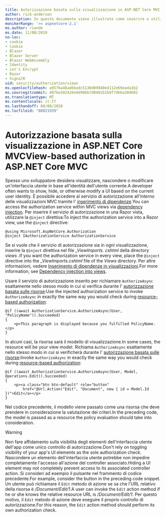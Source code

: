 ```yaml
---
title: Autorizzazione basata sulla visualizzazione in ASP.NET Core MVC
author: rick-anderson
description: In questo documento viene illustrato come inserire e utilizzare il servizio di autorizzazione all'interno di una Razor vista ASP.NET Core.
monikerRange: '>= aspnetcore-2.1'
ms.author: riande
ms.date: 11/08/2019
no-loc:
- cookie
- Cookie
- Blazor
- Blazor Server
- Blazor WebAssembly
- Identity
- Let's Encrypt
- Razor
- SignalR
uid: security/authorization/views
ms.openlocfilehash: a9576a48ad6badc5130d89940e4112e69eada1b2
ms.sourcegitcommit: 497be502426e9d90bb7d0401b1b9f74b6a384682
ms.translationtype: MT
ms.contentlocale: it-IT
ms.lasthandoff: 08/08/2020
ms.locfileid: "88021939"
---
```

# <a name="view-based-authorization-in-aspnet-core-mvc"></a><span data-ttu-id="dc142-103">Autorizzazione basata sulla visualizzazione in ASP.NET Core MVC</span><span class="sxs-lookup"><span data-stu-id="dc142-103">View-based authorization in ASP.NET Core MVC</span></span>

<span data-ttu-id="dc142-104">Spesso uno sviluppatore desidera visualizzare, nascondere o modificare un'interfaccia utente in base all'identità dell'utente corrente.</span><span class="sxs-lookup"><span data-stu-id="dc142-104">A developer often wants to show, hide, or otherwise modify a UI based on the current user identity.</span></span> <span data-ttu-id="dc142-105">È possibile accedere al servizio di autorizzazione all'interno delle visualizzazioni MVC tramite l' [inserimento di dipendenze](xref:fundamentals/dependency-injection).</span><span class="sxs-lookup"><span data-stu-id="dc142-105">You can access the authorization service within MVC views via [dependency injection](xref:fundamentals/dependency-injection).</span></span> <span data-ttu-id="dc142-106">Per inserire il servizio di autorizzazione in una Razor vista, utilizzare la `@inject` direttiva:</span><span class="sxs-lookup"><span data-stu-id="dc142-106">To inject the authorization service into a Razor view, use the `@inject` directive:</span></span>

```cshtml
@using Microsoft.AspNetCore.Authorization
@inject IAuthorizationService AuthorizationService
```

<span data-ttu-id="dc142-107">Se si vuole che il servizio di autorizzazione sia in ogni visualizzazione, inserire la `@inject` direttiva nel file *_ViewImports. cshtml* della directory *views* .</span><span class="sxs-lookup"><span data-stu-id="dc142-107">If you want the authorization service in every view, place the `@inject` directive into the *_ViewImports.cshtml* file of the *Views* directory.</span></span> <span data-ttu-id="dc142-108">Per altre informazioni, vedere [Inserimento di dipendenze in visualizzazioni](xref:mvc/views/dependency-injection).</span><span class="sxs-lookup"><span data-stu-id="dc142-108">For more information, see [Dependency injection into views](xref:mvc/views/dependency-injection).</span></span>

<span data-ttu-id="dc142-109">Usare il servizio di autorizzazione inserito per richiamare `AuthorizeAsync` esattamente nello stesso modo in cui si verifica durante l' [autorizzazione basata sulle risorse](xref:security/authorization/resourcebased#security-authorization-resource-based-imperative):</span><span class="sxs-lookup"><span data-stu-id="dc142-109">Use the injected authorization service to invoke `AuthorizeAsync` in exactly the same way you would check during [resource-based authorization](xref:security/authorization/resourcebased#security-authorization-resource-based-imperative):</span></span>

```cshtml
@if ((await AuthorizationService.AuthorizeAsync(User, "PolicyName")).Succeeded)
{
    <p>This paragraph is displayed because you fulfilled PolicyName.</p>
}
```

<span data-ttu-id="dc142-110">In alcuni casi, la risorsa sarà il modello di visualizzazione.</span><span class="sxs-lookup"><span data-stu-id="dc142-110">In some cases, the resource will be your view model.</span></span> <span data-ttu-id="dc142-111">Richiama `AuthorizeAsync` esattamente nello stesso modo in cui si verificherà durante l' [autorizzazione basata sulle risorse](xref:security/authorization/resourcebased#security-authorization-resource-based-imperative):</span><span class="sxs-lookup"><span data-stu-id="dc142-111">Invoke `AuthorizeAsync` in exactly the same way you would check during [resource-based authorization](xref:security/authorization/resourcebased#security-authorization-resource-based-imperative):</span></span>

```cshtml
@if ((await AuthorizationService.AuthorizeAsync(User, Model, Operations.Edit)).Succeeded)
{
    <p><a class="btn btn-default" role="button"
        href="@Url.Action("Edit", "Document", new { id = Model.Id })">Edit</a></p>
}
```

<span data-ttu-id="dc142-112">Nel codice precedente, il modello viene passato come una risorsa che deve prendere in considerazione la valutazione dei criteri.</span><span class="sxs-lookup"><span data-stu-id="dc142-112">In the preceding code, the model is passed as a resource the policy evaluation should take into consideration.</span></span>

> [!WARNING]
> <span data-ttu-id="dc142-113">Non fare affidamento sulla visibilità degli elementi dell'interfaccia utente dell'app come unico controllo di autorizzazione.</span><span class="sxs-lookup"><span data-stu-id="dc142-113">Don't rely on toggling visibility of your app's UI elements as the sole authorization check.</span></span> <span data-ttu-id="dc142-114">Nascondere un elemento dell'interfaccia utente potrebbe non impedire completamente l'accesso all'azione del controller associato.</span><span class="sxs-lookup"><span data-stu-id="dc142-114">Hiding a UI element may not completely prevent access to its associated controller action.</span></span> <span data-ttu-id="dc142-115">Si consideri ad esempio il pulsante nel frammento di codice precedente.</span><span class="sxs-lookup"><span data-stu-id="dc142-115">For example, consider the button in the preceding code snippet.</span></span> <span data-ttu-id="dc142-116">Un utente può richiamare il `Edit` metodo di azione se sa che l'URL relativo della risorsa è */Document/Edit/1*.</span><span class="sxs-lookup"><span data-stu-id="dc142-116">A user can invoke the `Edit` action method if he or she knows the relative resource URL is */Document/Edit/1*.</span></span> <span data-ttu-id="dc142-117">Per questo motivo, il `Edit` metodo di azione deve eseguire il proprio controllo di autorizzazione.</span><span class="sxs-lookup"><span data-stu-id="dc142-117">For this reason, the `Edit` action method should perform its own authorization check.</span></span>
